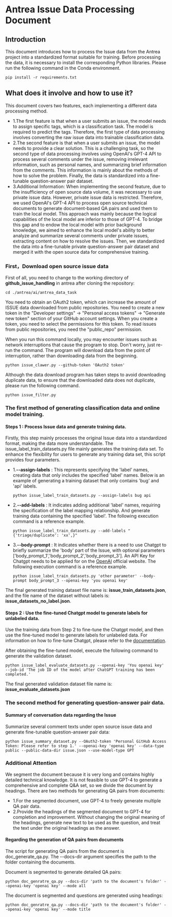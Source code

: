 # Antrea Issue Data Processing Document

## Introduction

This document introduces how to process the Issue data from the Antrea project into a standardized format suitable for
training. Before processing the data, it is necessary to install the corresponding Python libraries. Please run the
following command in the Conda environment.

```plain
pip install -r requirements.txt
```

## What does it involve and how to use it?

This document covers two features, each implementing a different data processing method.

+ 1.The first feature is that when a user submits an issue, the model needs to assign specific tags, which is a
  classification task. The model is required to predict the tags. Therefore, the first type of data processing involves
  converting the raw issue data into trainable classification data.
+ 2.The second feature is that when a user submits an issue, the model needs to provide a clear solution. This is a
  challenging task, so the second type of data processing involves using OpenAI's GPT-4 API to process several comments
  under the issue, removing irrelevant information, such as personal names, and summarizing brief information from the
  comments. This information is mainly about the methods of how to solve the problem. Finally, the data is standardized
  into a fine-tunable question-answer pair dataset.
+ 3.Additional Information: When implementing the second feature, due to the insufficiency of open source data volume,
  it was necessary to use private issue data. However, private issue data is restricted. Therefore, we used OpenAI's
  GPT-4 API to process open source technical documents to generate document-based QA pairs and used them to train the
  local model. This approach was mainly because the logical capabilities of the local model are inferior to those of
  GPT-4. To bridge this gap and to endow the local model with prior background knowledge, we aimed to enhance the local
  model's ability to better analyze and summarize several comments under private issues, extracting content on how to
  resolve the issues. Then, we standardized the data into a fine-tunable private question-answer pair dataset and merged
  it with the open source data for comprehensive training.

### First，Download open source issue data

First of all, you need to change to the working directory of **github_issue_handling** in antrea after cloning the
repository:

```plain
cd ./antrea/ai/antrea_data_task
```

You need to obtain an OAuth2 token, which can increase the amount of ISSUE data downloaded from public repositories. You
need to create a new token in the "Developer settings" -> "Personal access tokens" -> "Generate new token" section of
your GitHub account settings.
When you create a token, you need to select the permissions for this token. To read issues from public repositories, you
need the "public_repo" permission.

When you run this command locally, you may encounter issues such as network interruptions that cause the program to
stop. Don't worry, just re-run the command. The program will download data from the point of interruption, rather than
downloading data from the beginning.

```plain
python issue_clawer.py --github-token 'OAuth2 token'
```

Although the data download program has taken steps to avoid downloading duplicate data, to ensure that the downloaded
data does not duplicate, please run the following command.

```plain
python issue_filter.py
```

### The first method of generating classification data and online model training.

#### Steps 1 : Process Issue data and generate training data.

Firstly, this step mainly processes the original Issue data into a standardized format, making the data more
understandable. The issue_label_train_datasets.py file mainly generates the training data set. To enhance the
flexibility for users to generate any training data set, this script provides four parameters.

+ 1.**--assign-labels** :  This represents specifying the 'label' names, creating data that only includes the
  specified 'label' names.
  Below is an example of generating a training dataset that only contains 'bug' and 'api' labels.
   ```plain
   python issue_label_train_datasets.py --assign-labels bug api
   ```
+ 2.**--add-labels** : It indicates adding additional 'label' names, requiring the specification of the label mapping
  relationship. And generate training data containing the specified 'label'. The following execution command is a
  reference example.
   ```plain
   python issue_label_train_datasets.py --add-labels "{'triage/duplicate': 'xx',}"
   ```
+ 3.**--body-prompt** : It indicates whether there is a need to use Chatgpt to briefly summarize the 'body' part of the
  Issue, with optional parameters ['body_prompt_1','body_prompt_2','body_prompt_3']. An API Key for Chatgpt needs to be
  applied for on the [OpenAI](https://openai.com/) official website. The following execution command is a reference
  example.
   ```plain
   python issue_label_train_datasets.py 'other parameter' --body-prompt body_prompt_3 --openai-key 'you openai key'
   ```

The final generated training dataset file name is: **issue_train_datasets.json**, and the file name of the dataset
without labels is: **issue_datasets_no_label.json**.

#### Steps 2 : Use the fine-tuned Chatgpt model to generate labels for unlabeled data.

Use the training data from Step 2 to fine-tune the Chatgpt model, and then use the fine-tuned model to generate labels
for unlabeled data. For information on how to fine-tune Chatgpt, please refer to
the [documentation](https://github.com/zgy0817/antrea/blob/ai/ai/docs/GPT%20Online%20Model%20Fine-tuning%20Documentation.md).

After obtaining the fine-tuned model, execute the following command to generate the validation dataset.

```plain
python issue_label_evaluate_datasets.py --openai-key 'You openai key' --job-id 'The job ID of the model after ChatGPT training has been completed.'
```

The final generated validation dataset file name is: **issue_evaluate_datasets.json**

### The second method for generating question-answer pair data.

#### Summary of conversation data regarding the Issue

Summarize several comment texts under open source issue data and generate fine-tunable question-answer pair data:

```plain
python issue_summary_dataset.py --OAuth2-token 'Personal GitHub Access Token: Please refer to step 1.' --openai-key 'openai key' --data-type public --public-data-dir issue.json --use-model-type GPT
```

### Additional Attention

We segment the document because it is very long and contains highly detailed technical knowledge. It is not feasible to
use GPT-4 to generate a comprehensive and complete Q&A set, so we divide the document by headings.
There are two methods for generating QA pairs from documents:

+ 1.For the segmented document, use GPT-4 to freely generate multiple QA pair data.
+ 2.Provide the headings of the segmented document to GPT-4 for completion and improvement. Without changing the
  original meaning of the headings, generate new text to be used as the question, and treat the text under the original
  headings as the answer.

#### Regarding the generation of QA pairs from documents

The script for generating QA pairs from the document is doc_generate_qa.py. The --docs-dir argument specifies the path
to the folder containing the documents.

Document is segmented to generate detailed QA pairs:

```plain
python doc_genratre_qa.py --docs-dir 'path to the document's folder' --openai-key 'openai key' --mode all
```

The document is segmented and questions are generated using headings:

```plain
python doc_genratre_qa.py --docs-dir 'path to the document's folder' --openai-key 'openai key' --mode title
```


